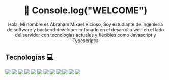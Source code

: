 <h1 align = "center">👋 Console.log("WELCOME") </h1>
<p align = "center">
Hola, Mi nombre es Abraham Mixael Vicioso, Soy estudiante de ingeniería de software y backend developer
enfocado en el desarrollo web en el lado del servidor con tecnologias actuales y flexibles como Javascript y Typescript🌐
</p>

## Tecnologías 💻
![](https://img.shields.io/badge/NodeJs-Tecnologia-informational?style=flat&logo=node.js&logoColor=white&color=2bbc8a)
![](https://img.shields.io/badge/Javascript-Lenguaje-informational?style=flat&logo=javascript&logoColor=white&color=2bbc8a)
![](https://img.shields.io/badge/Typescript-Lenguaje-informational?style=flat&logo=typescript&logoColor=white&color=2bbc8a)
![](https://img.shields.io/badge/Docker-Tool-informational?style=flat&logo=docker&logoColor=white&color=2bbc8a)
![](https://img.shields.io/badge/Express-Framework-informational?style=flat&logo=express&logoColor=white&color=2bbc8a)
![](https://img.shields.io/badge/Linux-OS-informational?style=flat&logo=linux&logoColor=white&color=2bbc8a)
![](https://img.shields.io/badge/MongoDb-Database-informational?style=flat&logo=mongodb&logoColor=white&color=2bbc8a)
![](https://img.shields.io/badge/Postgresql-Database-informational?style=flat&logo=postgresql&logoColor=white&color=2bbc8a)
![](https://img.shields.io/badge/JWT-Framework-informational?style=flat&logo=jsonwebtokens&logoColor=white&color=2bbc8a)
![](https://img.shields.io/badge/Git-Tool-informational?style=flat&logo=git&logoColor=white&color=2bbc8a)
![](https://img.shields.io/badge/React-Framework-informational?style=flat&logo=react&logoColor=white&color=2bbc8a)
![](https://img.shields.io/badge/Bash-Shell-informational?style=flat&logo=gnubash&logoColor=white&color=2bbc8a)

